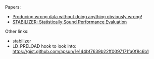 
Papers:
- [Producing wrong data without doing anything obviously wrong!](https://www.google.com/url?sa=t&rct=j&q=&esrc=s&source=web&cd=&ved=2ahUKEwiXqJC74-D-AhXpUqQEHYhtBnkQFnoECA8QAQ&url=https%3A%2F%2Fusers.cs.northwestern.edu%2F~robby%2Fcourses%2F322-2013-spring%2Fmytkowicz-wrong-data.pdf&usg=AOvVaw3YCsLNdfm4nK0WqHADwTcr)
- [STABILIZER: Statistically Sound Performance Evaluation](www.cs.umass.edu/~emery/pubs/stabilizer-asplos13.pdf)

Other links:
- [stabilizer](https://github.com/ccurtsinger/stabilizer)
- LD_PRELOAD hook to look into: https://gist.github.com/apsun/1e144bf7639b22ff0097171fa0f8c6b1
